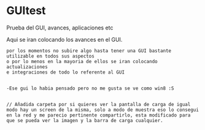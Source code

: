# GUItest
Prueba del GUI, avances, aplicaciones etc

  Aqui se iran colocando los avances en el GUI.
  
    por los momentos no subire algo hasta tener una GUI bastante utilizable en todos sus aspectos
    o por lo menos en la mayoria de ellos se iran colocando actualizaciones 
    e integraciones de todo lo referente al GUI 
    
    
    -Ese gui lo habia pensado pero no me gusta se ve como win8 :S
    
    
    // Añadida carpeta por si quieres ver la pantalla de carga de igual modo hay un screen de la misma, solo a modo de muestra eso lo consegui en la red y me parecio pertinente compartirlo, esta modificado para que se pueda ver la imagen y la barra de carga cualquier.

